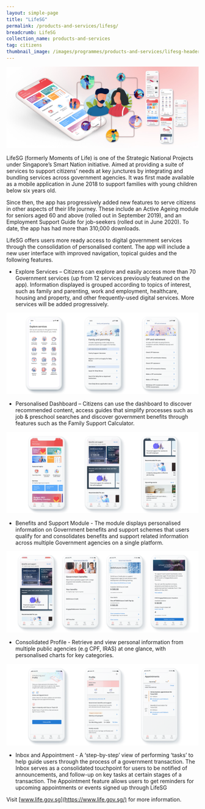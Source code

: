```yaml
---
layout: simple-page
title: "LifeSG"
permalink: /products-and-services/lifesg/
breadcrumb: LifeSG
collection_name: products-and-services
tag: citizens
thumbnail_image: /images/programmes/products-and-services/lifesg-header.jpg  
---
```


![LifeSG](/images/programmes/products-and-services/lifesg-header.jpg)

LifeSG (formerly Moments of Life) is one of the Strategic National Projects under Singapore’s Smart Nation initiative. Aimed at providing a suite of services to support citizens’ needs at key junctures by integrating and bundling services across government agencies. It was first made available as a mobile application in June 2018 to support families with young children below six years old.

Since then, the app has progressively added new features to serve citizens in other aspects of their life journey. These include an Active Ageing module for seniors aged 60 and above (rolled out in September 2019), and an Employment Support Guide for job-seekers (rolled out in June 2020). To date, the app has had more than 310,000 downloads.

LifeSG offers users more ready access to digital government services through the consolidation of personalised content. The app will include a new user interface with improved navigation, topical guides and the following features.


* Explore Services – Citizens can explore and easily access more than 70 Government services (up from 12 services previously featured on the app). Information displayed is grouped according to topics of interest, such as family and parenting, work and employment, healthcare, housing and property, and other frequently-used digital services. More services will be added progressively.

![LifeSG - Services](/images/programmes/products-and-services/lifesg-exploreservices.png)

* Personalised Dashboard – Citizens can use the dashboard to discover recommended content, access guides that simplify processes such as job & preschool searches and discover government benefits through features such as the Family Support Calculator.

![LifeSG - Dashboard](/images/programmes/products-and-services/lifesg-dashboard.png)

* Benefits and Support Module - The module displays personalised information on Government benefits and support schemes that users qualify for and consolidates benefits and support related information across multiple Government agencies on a single platform.

![LifeSG - Benefits](/images/programmes/products-and-services/lifesg-govbenefits.png)

* Consolidated Profile - Retrieve and view personal information from multiple public agencies (e.g CPF, IRAS) at one glance, with personalised charts for key categories.

![LifeSG - Profile](/images/programmes/products-and-services/lifesg-profile.png)

* Inbox and Appointment - A ‘step-by-step’ view of performing ‘tasks’ to help guide users through the process of a government transaction. The Inbox serves as a consolidated touchpoint for users to be notified of announcements, and follow-up on key tasks at certain stages of a transaction. The Appointment feature allows users to get reminders for upcoming appointments or events signed up through LifeSG 

Visit [www.life.gov.sg](https://www.life.gov.sg/) for more information. 


